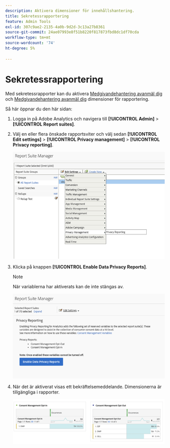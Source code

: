 ```yaml
---
description: Aktivera dimensioner för innehållshantering.
title: Sekretessrapportering
feature: Admin Tools
exl-id: 307c9ae2-2135-4a0b-9d2d-3c13a27b8361
source-git-commit: 24ae07993e8f51b8220f817873fbd8dc1df70cda
workflow-type: tm+mt
source-wordcount: '74'
ht-degree: 5%

---
```


# Sekretessrapportering

Med sekretessrapporter kan du aktivera [Medgivandehantering avanmäl dig](/help/components/dimensions/cm-opt-in.md) och [Medgivandehantering avanmäl dig](/help/components/dimensions/cm-opt-out.md) dimensioner för rapportering.

Så här öppnar du den här sidan:

1. Logga in på Adobe Analytics och navigera till **[!UICONTROL Admin]** > **[!UICONTROL Report suites]**.
1. Välj en eller flera önskade rapportsviter och välj sedan **[!UICONTROL Edit settings]** > **[!UICONTROL Privacy management]** > **[!UICONTROL Privacy reporting]**.

   ![Redigera inställningar](assets/rsm-privacy-select.png)

1. Klicka på knappen **[!UICONTROL Enable Data Privacy Reports]**.

   >[!NOTE]
   >
   >När variablerna har aktiverats kan de inte stängas av.

   ![Aktivera](assets/rsm-privacy-enable.png)

1. När det är aktiverat visas ett bekräftelsemeddelande. Dimensionerna är tillgängliga i rapporter.

   ![Rapport](assets/consent-management.png)
